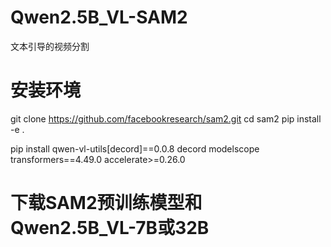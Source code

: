 # Qwen2.5B_VL-SAM2
文本引导的视频分割


# 安装环境
git clone https://github.com/facebookresearch/sam2.git
cd sam2
pip install -e .

pip install qwen-vl-utils[decord]==0.0.8 decord modelscope transformers==4.49.0 accelerate>=0.26.0

# 下载SAM2预训练模型和Qwen2.5B_VL-7B或32B
